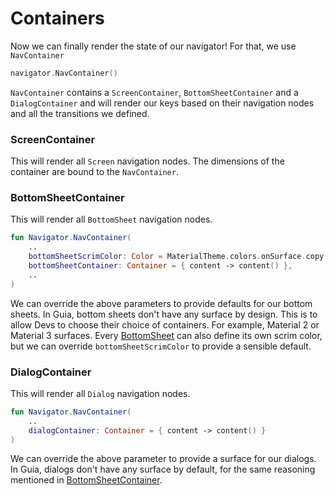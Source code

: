 # Containers

Now we can finally render the state of our navigator! For that, we use `NavContainer`

```kotlin
navigator.NavContainer()
```

`NavContainer` contains a `ScreenContainer`, `BottomSheetContainer` and a `DialogContainer` and will render our keys based on their navigation nodes and all the transitions we defined.

### ScreenContainer

This will render all `Screen` navigation nodes. The dimensions of the container are bound to the `NavContainer`.

### BottomSheetContainer

This will render all `BottomSheet` navigation nodes.

```kotlin
fun Navigator.NavContainer(
    ..
    bottomSheetScrimColor: Color = MaterialTheme.colors.onSurface.copy(alpha = 0.32F),
    bottomSheetContainer: Container = { content -> content() },
    ..
)
```

We can override the above parameters to provide defaults for our bottom sheets. In Guia, bottom sheets don't have any surface by design. This is to allow Devs to choose their choice of containers. For example, Material 2 or Material 3 surfaces. Every [BottomSheet](navigation-node/bottom-sheet.md) can also define its own scrim color, but we can override `bottomSheetScrimColor` to provide a sensible default.

### DialogContainer

This will render all `Dialog` navigation nodes.

```kotlin
fun Navigator.NavContainer(
    ..
    dialogContainer: Container = { content -> content() }
)
```

We can override the above parameter to provide a surface for our dialogs. In Guia, dialogs don't have any surface by default, for the same reasoning mentioned in [BottomSheetContainer](containers.md#bottomsheetcontainer).
